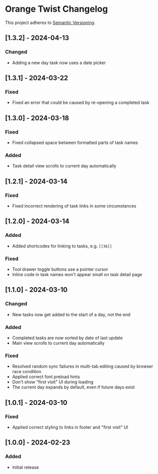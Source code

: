 # Orange Twist Changelog

This project adheres to [Semantic Versioning](https://semver.org/spec/v2.0.0.html).

## [1.3.2] - 2024-04-13

### Changed

* Adding a new day task now uses a date picker

## [1.3.1] - 2024-03-22

### Fixed

* Fixed an error that could be caused by re-opening a completed task

## [1.3.0] - 2024-03-18

### Fixed

* Fixed collapsed space between formatted parts of task names

### Added

* Task detail view scrolls to current day automatically

## [1.2.1] - 2024-03-14

### Fixed

* Fixed incorrect rendering of task links in some circumstances

## [1.2.0] - 2024-03-14

### Added

* Added shortcodes for linking to tasks, e.g. `[[36]]`

### Fixed

* Tool drawer toggle buttons use a pointer cursor
* Inline code in task names won't appear small on task detail page

## [1.1.0] - 2024-03-10

### Changed

* New tasks now get added to the start of a day, not the end

### Added

* Completed tasks are now sorted by date of last update
* Main view scrolls to current day automatically

### Fixed

* Resolved random sync failures in multi-tab editing caused by browser race condition
* Applied correct font preload hints
* Don't show "first visit" UI during loading
* The current day expands by default, even if future days exist

## [1.0.1] - 2024-03-10

### Fixed

* Applied correct styling to links in footer and "first visit" UI

## [1.0.0] - 2024-02-23

### Added

* Initial release
